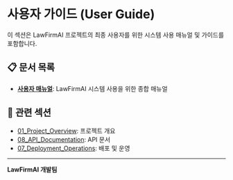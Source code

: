 # 사용자 가이드 (User Guide)

이 섹션은 LawFirmAI 프로젝트의 최종 사용자를 위한 시스템 사용 매뉴얼 및 가이드를 포함합니다.

## 📋 문서 목록

- **[사용자 매뉴얼](user_manual.md)**: LawFirmAI 시스템 사용을 위한 종합 매뉴얼

## 🔗 관련 섹션

- [01_Project_Overview](../01_project_overview/README.md): 프로젝트 개요
- [08_API_Documentation](../08_api_documentation/README.md): API 문서
- [07_Deployment_Operations](../07_deployment_operations/README.md): 배포 및 운영

---

**LawFirmAI 개발팀**
